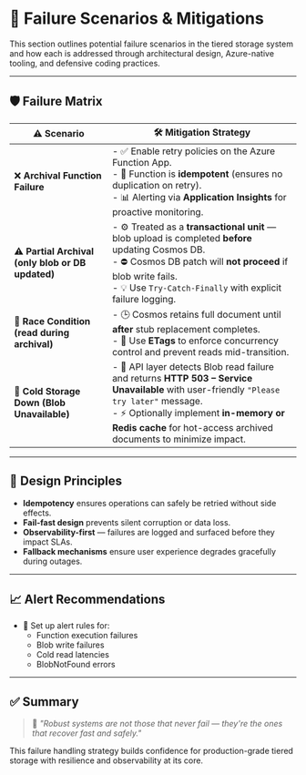 # 🔴 Failure Scenarios & Mitigations

This section outlines potential failure scenarios in the tiered storage system and how each is addressed through architectural design, Azure-native tooling, and defensive coding practices.

---

## 🛡️ Failure Matrix

| ⚠️ **Scenario**                          | 🛠️ **Mitigation Strategy**                                                                                                                                       |
|------------------------------------------|------------------------------------------------------------------------------------------------------------------------------------------------------------------|
| ❌ **Archival Function Failure**         | - ✅ Enable retry policies on the Azure Function App.<br>- 🧾 Function is **idempotent** (ensures no duplication on retry).<br>- 📊 Alerting via **Application Insights** for proactive monitoring. |
| ⚠️ **Partial Archival (only blob or DB updated)** | - ⚙️ Treated as a **transactional unit** — blob upload is completed **before** updating Cosmos DB.<br>- ⛔ Cosmos DB patch will **not proceed** if blob write fails.<br>- 💡 Use `Try-Catch-Finally` with explicit failure logging. |
| 🔁 **Race Condition (read during archival)** | - 🕒 Cosmos retains full document until **after** stub replacement completes.<br>- 🔐 Use **ETags** to enforce concurrency control and prevent reads mid-transition. |
| 🧊 **Cold Storage Down (Blob Unavailable)** | - 🚫 API layer detects Blob read failure and returns **HTTP 503 – Service Unavailable** with user-friendly `"Please try later"` message.<br>- ⚡ Optionally implement **in-memory or Redis cache** for hot-access archived documents to minimize impact. |

---

## 🧠 Design Principles

- **Idempotency** ensures operations can safely be retried without side effects.
- **Fail-fast design** prevents silent corruption or data loss.
- **Observability-first** — failures are logged and surfaced before they impact SLAs.
- **Fallback mechanisms** ensure user experience degrades gracefully during outages.

---

## 📈 Alert Recommendations

- 🔔 Set up alert rules for:
  - Function execution failures
  - Blob write failures
  - Cold read latencies
  - BlobNotFound errors

---

## ✅ Summary

> 🔐 _"Robust systems are not those that never fail — they're the ones that recover fast and safely."_  

This failure handling strategy builds confidence for production-grade tiered storage with resilience and observability at its core.


